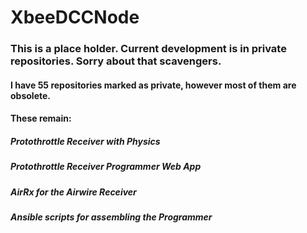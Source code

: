 # XbeeDCCNode

### This is a place holder. Current development is in private repositories. Sorry about that scavengers.

#### I have 55 repositories marked as private, however most of them are obsolete.
#### These remain:
##### Protothrottle Receiver with Physics
##### Protothrottle Receiver Programmer Web App
##### AirRx for the Airwire Receiver
##### Ansible scripts for assembling the Programmer
